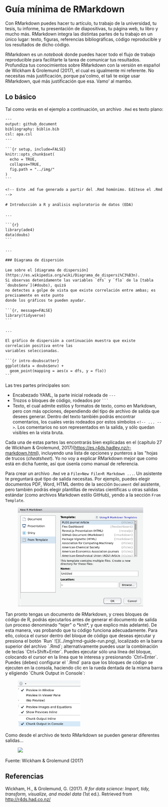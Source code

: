 
<!-- Este .md fue generado a partir del .Rmd homónimo. Edítese el .Rmd -->
Guía mínima de RMarkdown
========================

Con RMarkdown puedes hacer tu artículo, tu trabajo de la universidad, tu tesis, tu informe, tu presentación de diapositivas, tu página web, tu libro y mucho más. RMarkdown integra las distintas partes de tu trabajo en un único lugar: texto, figuras, referencias bibliográficas, código reproducible y los resultados de dicho código.

RMarkdown es un *notebook* donde puedes hacer todo el flujo de trabajo reproducible para facilitarte la tarea de comunicar tus resultados. Profundiza tus conocimientos sobre RMarkdown con la versión en español de Wickham & Grolemund (2017), el cual es igualmente mi referente. No necesitas más justificación, porque pa'colmo, el tali te exige usar RMarkdown, qué más justificación que esa. Vamo' al mambo.

Lo básico
---------

Tal como verás en el ejemplo a continuación, un archivo `.Rmd` es texto plano:

    ---
    output: github_document
    bibliography: biblio.bib
    csl: apa.csl
    ---

    ```{r setup, include=FALSE}
    knitr::opts_chunk$set(
      echo = TRUE,
      collapse=TRUE,
      fig.path = "../img/"
    )
    ```

    <!-- Este .md fue generado a partir del .Rmd homónimo. Edítese el .Rmd -->

    # Introducción a R y análisis exploratorio de datos (EDA)

    ...

    ```{r}
    library(ade4)
    data(doubs)
    ```

    ...

    ### Diagrama de dispersión

    Lee sobre el [diagrama de dispersión](https://es.wikipedia.org/wiki/Diagrama_de_dispersi%C3%B3n).
    Si observas detenidamente las variables `dfs` y `flo` de la [tabla `doubs$env`](#doubs), quizá
    no detectes a golpe de vista que existe correlación entre ambas; es precisamente en este punto
    donde los gráficos te pueden ayudar.

    ```{r, message=FALSE}
    library(tidyverse)
    ```

    ...

    El gráfico de dispersión a continuación muestra que existe  correlación positiva entre las
    variables seleccionadas.

    ```{r intro-doubscatter}
    ggplot(data = doubs$env) +
      geom_point(mapping = aes(x = dfs, y = flo))
    ```

Las tres partes principales son:

-   Encabezado YAML, la parte inicial rodeada de `---`
-   Trozos o bloques de código, rodeados por ```` ``` ````
-   Texto, el cual admite estilos y formatos de texto, como en Markdown, pero con más opciones, dependiendo del tipo de archivo de salida que desees generar. Dentro del texto también podrás encontrar comentarios, los cuales verás rodeados por estos símbolos `<!-- ... -->`. Los comentarios no son representados en la salida, y sólo quedan visibles en la vista bruta.

Cada una de estas partes las encontrarás bien explicadas en el (capítulo 27 de Wickham & Grolemund, 2017)(<https://es.r4ds.hadley.nz/r-markdown.html>), incluyendo una lista de opciones y punteros a las "hojas de trucos (*cheatsheet*). Yo no voy a explicar RMarkdown mejor que como está en dicha fuente, así que úsenla como manual de referencia.

Para crear un archivo `.Rmd` ve a `File>New File>R Markdown ...`. Un asistente te preguntará qué tipo de salida necesitas. Por ejemplo, puedes elegir documentos PDF, Word, HTML dentro de la sección `Document` del asistente, pero también podrás elegir plantillas de revistas científicas u otras salidas estándar (como archivos Markdown estilo GitHub), yendo a la sección `From Template`.

<figure>
<img src="../img/rmd-guide-template.png" width="400">
</figure>
Tan pronto tengas un documento de RMarkdown, y crees bloques de código de R, podrás ejecutarlos antes de generar el documento de salida (un proceso denominado "tejer" o *knit*, y que explico más adelante). De esta manera, vas probando que tu código funciona adecuadamente. Para ello, coloca el cursor dentro del bloque de código que deseas ejecutar y presiona el botón `Run` ![](../img/rmd-guide-run.png), localizado en la barra superior del archivo `.Rmd`; alternativamente puedes usar la combinación de teclas `Ctrl+Shift+Enter`. Puedes ejecutar sólo una línea del bloque, colocando el cursor en la línea que te interesa y presionando `Ctrl+Enter`. Puedes (debes) configurar el `.Rmd` para que los bloques de código se ejecuten en la consola, haciendo clic en la rueda dentada de la misma barra y eligiendo `Chunk Output in Console`:

<figure>
<img src="../img/rmd-guide-chunk-output-console.png" width="200">
</figure>
Como desde el archivo de texto RMarkdown se pueden generar diferentes salidas...

<figure>
<img src="https://es.r4ds.hadley.nz/images/RMarkdownFlow.png" width="500">
</figure>
Fuente: Wickham & Grolemund (2017)

Referencias
-----------

Wickham, H., & Grolemund, G. (2017). *R for data science: Import, tidy, transform, visualize, and model data* (1st ed.). Retrieved from <http://r4ds.had.co.nz/>
